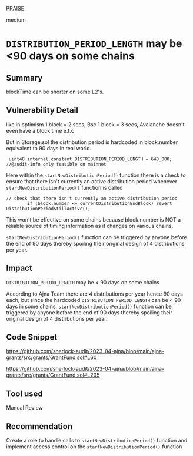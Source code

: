 PRAISE

medium

# `DISTRIBUTION_PERIOD_LENGTH`  may be  <90 days on some chains

## Summary
blockTime can be shorter on some L2's. 

## Vulnerability Detail
like in optimism 1 block = 2 secs, Bsc 1 block = 3 secs, Avalanche doesn't even have a block time e.t.c

But in Storage.sol the distribution period is hardcoded in block.number equivalent to 90 days in real world..
```solidity
 uint48 internal constant DISTRIBUTION_PERIOD_LENGTH = 648_000; //@audit-info only feasible on mainnet
```

Here within the `startNewDistributionPeriod()` function there is a check to ensure that there isn't currently an active distribution period whenever `startNewDistributionPeriod()` function is called 
```solidity
// check that there isn't currently an active distribution period
        if (block.number <= currentDistributionEndBlock) revert DistributionPeriodStillActive();
```


This won't be effective on some chains because block.number is NOT a reliable source of timing information as it changes on various chains.

 `startNewDistributionPeriod()` function can be triggered by anyone before the end of 90 days thereby spoiling their original design of 4 distributions per year. 

## Impact
`DISTRIBUTION_PERIOD_LENGTH`  may be  < 90 days on some chains 

According to Ajna Team there are 4 distributions per year hence 90 days each, but since the hardcoded `DISTRIBUTION_PERIOD_LENGTH` can be < 90 days in some chains, `startNewDistributionPeriod()` function can be triggered by anyone before the end of 90 days thereby spoiling their original design of 4 distributions per year. 

## Code Snippet
https://github.com/sherlock-audit/2023-04-ajna/blob/main/ajna-grants/src/grants/GrantFund.sol#L60

https://github.com/sherlock-audit/2023-04-ajna/blob/main/ajna-grants/src/grants/GrantFund.sol#L205
## Tool used

Manual Review

## Recommendation
Create a role to handle calls to `startNewDistributionPeriod()` function and implement access control on the `startNewDistributionPeriod()` function